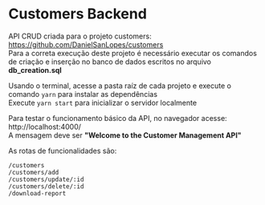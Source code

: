 ﻿# Customers Backend

API CRUD criada para o projeto customers: https://github.com/DanielSanLopes/customers  
Para a correta execução deste projeto é necessário executar os comandos de criação e inserção no banco de dados escritos no arquivo **db_creation.sql**


Usando o terminal, acesse a pasta raíz de cada projeto e execute o  comando ``yarn``  para instalar as dependências  
Execute ``yarn start``  para inicializar o servidor localmente


Para testar o funcionamento básico da API, no navegador acesse: http://localhost:4000/     
A mensagem deve ser **"Welcome to the Customer Management API"**  


As rotas de funcionalidades são:  
  
``/customers``  
``/customers/add``  
``/customers/update/:id``  
``/customers/delete/:id``  
``/download-report``  
